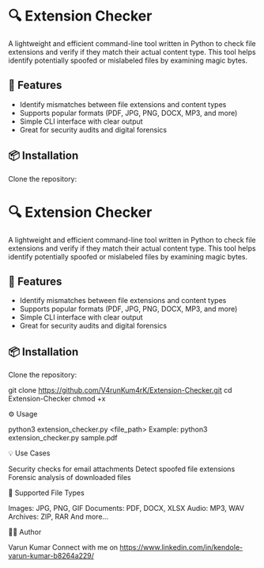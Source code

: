 # 🔍 Extension Checker

A lightweight and efficient command-line tool written in Python to check file extensions and verify if they match their actual content type. This tool helps identify potentially spoofed or mislabeled files by examining magic bytes.

## 🚀 Features

- Identify mismatches between file extensions and content types
- Supports popular formats (PDF, JPG, PNG, DOCX, MP3, and more)
- Simple CLI interface with clear output
- Great for security audits and digital forensics

## 📦 Installation

Clone the repository:

# 🔍 Extension Checker

A lightweight and efficient command-line tool written in Python to check file extensions and verify if they match their actual content type. This tool helps identify potentially spoofed or mislabeled files by examining magic bytes.

## 🚀 Features

- Identify mismatches between file extensions and content types
- Supports popular formats (PDF, JPG, PNG, DOCX, MP3, and more)
- Simple CLI interface with clear output
- Great for security audits and digital forensics

## 📦 Installation

Clone the repository:

git clone https://github.com/V4runKum4rK/Extension-Checker.git
cd Extension-Checker
chmod +x 

⚙️ Usage

python3 extension_checker.py <file_path>
Example:
python3 extension_checker.py sample.pdf

💡 Use Cases

Security checks for email attachments
Detect spoofed file extensions
Forensic analysis of downloaded files

📁 Supported File Types

Images: JPG, PNG, GIF
Documents: PDF, DOCX, XLSX
Audio: MP3, WAV
Archives: ZIP, RAR
And more...

👨‍💻 Author

Varun Kumar
Connect with me on https://www.linkedin.com/in/kendole-varun-kumar-b8264a229/
